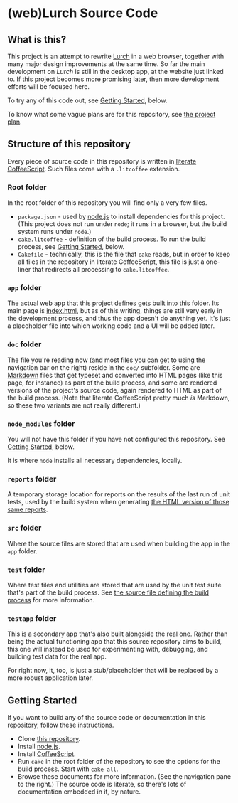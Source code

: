 
# (web)Lurch Source Code

## What is this?

This project is an attempt to rewrite [Lurch](http://lurchmath.org)
in a web browser, together with many major design improvements at
the same time.  So far the main development on *Lurch* is still in
the desktop app, at the website just linked to.  If this project
becomes more promising later, then more development efforts will
be focused here.

To try any of this code out, see
[Getting Started](#getting-started), below.

To know what some vague plans are for this repository, see
[the project plan](plan.md.html).

## Structure of this repository

Every piece of source code in this repository is written in
[literate CoffeeScript](http://coffeescript.org/#literate).
Such files come with a `.litcoffee` extension.

### Root folder

In the root folder of this repository you will find only a very
few files.

 * `package.json` - used by [node.js](http://nodejs.org) to install
   dependencies for this project.  (This project does not run under
   `node`; it runs in a browser, but the build system runs under
   `node`.)
 * `cake.litcoffee` - definition of the build process.  To run the
   build process, see [Getting Started](#getting-started), below.
 * `Cakefile` - technically, this is the file that `cake` reads,
   but in order to keep all files in the repository in literate
   CoffeeScript, this file is just a one-liner that redirects all
   processing to `cake.litcoffee`.

### `app` folder

The actual web app that this project defines gets built into this
folder.  Its main page is [index.html](../app/index.html), but
as of this writing, things are still very early in the development
process, and thus the app doesn't do anything yet.  It's just a
placeholder file into which working code and a UI will be added
later.

### `doc` folder

The file you're reading now (and most files you can get to using
the navigation bar on the right) reside in the `doc/` subfolder.
Some are [Markdown](https://daringfireball.net/projects/markdown/)
files that get typeset and converted into HTML pages (like this
page, for instance) as part of the build process, and some are
rendered versions of the project's source code, again rendered to
HTML as part of the build process.  (Note that literate
CoffeeScript pretty much *is* Markdown, so these two variants are
not really different.)

### `node_modules` folder

You will not have this folder if you have not configured this
repository.  See [Getting Started](#getting-started), below.

It is where `node` installs all necessary dependencies, locally.

### `reports` folder

A temporary storage location for reports on the results of the
last run of unit tests, used by the build system when generating
[the HTML version of those same reports](test-results.md.html).

### `src` folder

Where the source files are stored that are used when building the
app in the `app` folder.

### `test` folder

Where test files and utilities are stored that are used by the
unit test suite that's part of the build process.  See
[the source file defining the build process](
cake.litcoffee.html) for more information.

### `testapp` folder

This is a secondary app that's also built alongside the real one.
Rather than being the actual functioning app that this source
repository aims to build, this one will instead be used for
experimenting with, debugging, and building test data for the real
app.

For right now, it, too, is just a stub/placeholder that will be
replaced by a more robust application later.

## Getting Started

If you want to build any of the source code or documentation in
this repository, follow these instructions.

 * Clone [this repository](
   https://github.com/nathancarter/weblurch).
 * Install [node.js](http://nodejs.org).
 * Install [CoffeeScript](http://coffeescript.org).
 * Run `cake` in the root folder of the repository to see the
   options for the build process.  Start with `cake all`.
 * Browse these documents for more information.  (See the
   navigation pane to the right.)  The source code is literate, so
   there's lots of documentation embedded in it, by nature.

